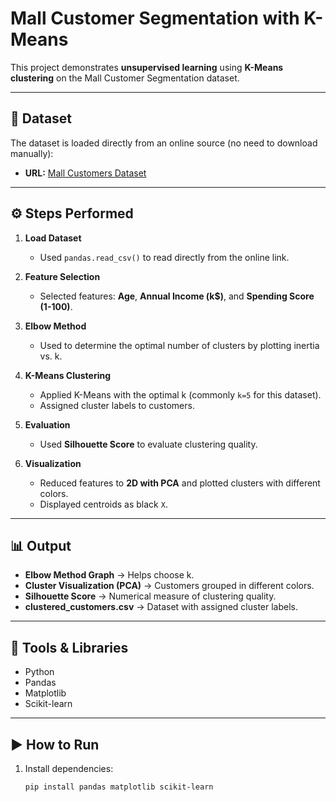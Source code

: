 # Mall Customer Segmentation with K-Means

This project demonstrates **unsupervised learning** using **K-Means clustering** on the Mall Customer Segmentation dataset.

---

## 📂 Dataset
The dataset is loaded directly from an online source (no need to download manually):
- **URL:** [Mall Customers Dataset](https://raw.githubusercontent.com/mwaskom/seaborn-data/master/mall_customers.csv)

---

## ⚙️ Steps Performed

1. **Load Dataset**  
   - Used `pandas.read_csv()` to read directly from the online link.

2. **Feature Selection**  
   - Selected features: **Age**, **Annual Income (k$)**, and **Spending Score (1-100)**.

3. **Elbow Method**  
   - Used to determine the optimal number of clusters by plotting inertia vs. k.

4. **K-Means Clustering**  
   - Applied K-Means with the optimal k (commonly `k=5` for this dataset).  
   - Assigned cluster labels to customers.

5. **Evaluation**  
   - Used **Silhouette Score** to evaluate clustering quality.

6. **Visualization**  
   - Reduced features to **2D with PCA** and plotted clusters with different colors.  
   - Displayed centroids as black `X`.

---

## 📊 Output

- **Elbow Method Graph** → Helps choose k.  
- **Cluster Visualization (PCA)** → Customers grouped in different colors.  
- **Silhouette Score** → Numerical measure of clustering quality.  
- **clustered_customers.csv** → Dataset with assigned cluster labels.

---

## 🚀 Tools & Libraries

- Python  
- Pandas  
- Matplotlib  
- Scikit-learn  

---

## ▶️ How to Run

1. Install dependencies:
   ```bash
   pip install pandas matplotlib scikit-learn
